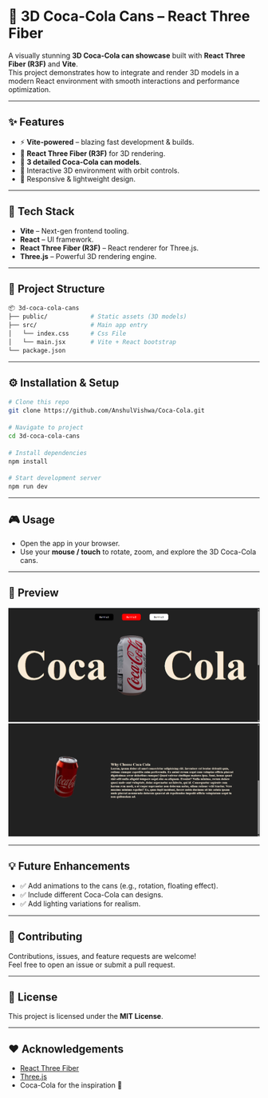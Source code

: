 # 🥤 3D Coca-Cola Cans – React Three Fiber  

A visually stunning **3D Coca-Cola can showcase** built with **React Three Fiber (R3F)** and **Vite**.  
This project demonstrates how to integrate and render 3D models in a modern React environment with smooth interactions and performance optimization.  

---

## ✨ Features  

- ⚡ **Vite-powered** – blazing fast development & builds.  
- 🎨 **React Three Fiber (R3F)** for 3D rendering.  
- 🥤 **3 detailed Coca-Cola can models**.  
- 🎥 Interactive 3D environment with orbit controls.  
- 📱 Responsive & lightweight design.  

---

## 🚀 Tech Stack  

- **Vite** – Next-gen frontend tooling.  
- **React** – UI framework.  
- **React Three Fiber (R3F)** – React renderer for Three.js.  
- **Three.js** – Powerful 3D rendering engine.  

---

## 📂 Project Structure  

```bash
📦 3d-coca-cola-cans
├── public/            # Static assets (3D models)
├── src/               # Main app entry
│   └── index.css      # Css File
│   └── main.jsx       # Vite + React bootstrap
└── package.json
```

---

## ⚙️ Installation & Setup  

```bash
# Clone this repo
git clone https://github.com/AnshulVishwa/Coca-Cola.git

# Navigate to project
cd 3d-coca-cola-cans

# Install dependencies
npm install

# Start development server
npm run dev
```

---

## 🎮 Usage  

- Open the app in your browser.  
- Use your **mouse / touch** to rotate, zoom, and explore the 3D Coca-Cola cans.  

---

## 📸 Preview  

![Home Page](./image.png)
![About Page](./image2.png)

---

## 💡 Future Enhancements  

- ✅ Add animations to the cans (e.g., rotation, floating effect).  
- ✅ Include different Coca-Cola can designs.  
- ✅ Add lighting variations for realism.  

---

## 🤝 Contributing  

Contributions, issues, and feature requests are welcome!  
Feel free to open an issue or submit a pull request.  

---

## 📜 License  

This project is licensed under the **MIT License**.  

---

## ❤️ Acknowledgements  

- [React Three Fiber](https://docs.pmnd.rs/react-three-fiber)  
- [Three.js](https://threejs.org/)  
- Coca-Cola for the inspiration 🥤  
